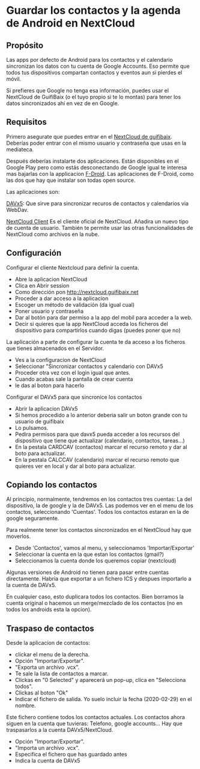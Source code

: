 # Guardar los contactos y la agenda de Android en NextCloud

## Propósito

Las apps por defecto de Android para los contactos y el calendario
sincronizan los datos con tu cuenta de Google Accounts.
Eso permite que todos tus dispositivos compartan contactos y eventos
aun si pierdes el móvil.

Si prefieres que Google no tenga esa información,
puedes usar el NextCloud de GuifiBaix (o el tuyo propio si te lo montas)
para tener los datos sincronizados ahí en vez de en Google.

## Requisitos

Primero asegurate que puedes entrar en el [NextCloud de guifibaix](https://nextcloud.guifibaix.net).
Deberías poder entrar con el mismo usuario y contraseña que usas en la mediateca.

Después deberías instalarte dos aplicaciones.
Están disponibles en el Google Play pero como estás desconectando de Google
igual te interesa mas bajarlas con la applicacion [F-Droid](https://f-droid.org/).
Las aplicaciones de F-Droid, como las dos que hay que instalar son todas open source.

Las aplicaciones son:

[DAVx5](https://www.davx5.com/):
Que sirve para sincronizar recuros de contactos y calendarios via WebDav.

[NextCloud Client](https://f-droid.org/es/packages/com.nextcloud.client/)
Es el cliente oficial de NextCloud.
Añadira un nuevo tipo de cuenta de usuario.
También te permite usar las otras funcionalidades de NextCloud como archivos en la nube.


## Configuración

Configurar el cliente Nextcloud para definir la cuenta.

- Abre la aplicacion NextCloud
- Clica en Abrir session
- Como dirección pon http://nextcloud.guifibaix.net
- Proceder a dar acceso a la aplicacion
- Escoger un método de validación (da igual cual)
- Poner usuario y contraseña
- Dar al botón para dar permiso a la app del mobil para acceder a la web.
- Decir si quieres que la app NextCloud acceda los ficheros del dispositivo para compartirlos cuando digas (puedes poner que no)

La aplicación a parte de configurar la cuenta te da acceso a los ficheros que tienes almacenados en el Servidor.

- Ves a la configuracion de NextCloud
- Seleccionar "Sincronizar contactos y calendario con DAVx5
- Proceder otra vez con el login igual que antes.
- Cuando acabas sale la pantalla de crear cuenta
- le das al boton para hacerlo


Configurar el DAVx5 para que sincronice los contactos

- Abrir la aplicacion DAVx5
- Si hemos procedido a lo anterior deberia salir un boton grande con tu usuario de guifibaix
- Lo pulsamos.
- Pedira permisos para que davx5 pueda acceder a los recursos del dispositivo que tiene que actualizar (calendario, contactos, tareas...)
- En la pestala CARDCAV (contactos) marcar el recurso remoto y dar al boto para actualizar.
- En la pestala CALCCAV (calendario) marcar el recurso remoto que quieres ver en local y dar al boto para actualizar.


## Copiando los contactos

Al principio, normalmente, tendremos en los contactos tres cuentas:
La del dispositivo, la de google y la de DAVx5.
Las podemos ver en el menu de los contactos, seleccionando 'Cuentas'.
Todos los contactos estaran en la de google seguramente.

Para realmente tener los contactos sincronizados en el NextCloud hay que moverlos.

- Desde 'Contactos', vamos al menu, y seleccionamos 'Importar/Exportar'
- Seleccionar la cuenta en la que estan los contactos (gmail?)
- Seleccionamos la cuenta donde los queremos copiar (nextcloud)

Algunas versiones de Android no tienen para pasar entre cuentas directamente.
Habria que exportar a un fichero ICS y despues importarlo a la cuenta de DAVx5.

En cualquier caso, esto duplicara todos los contactos.
Bien borramos la cuenta original o hacemos un merge/mezclado de los contactos (no en todos los androids esta la opcion).

## Traspaso de contactos

Desde la aplicacion de contactos:

- clickar el menu de la derecha.
- Opción "Importar/Exportar".
- "Exporta un archivo .vcx".
- Te sale la lista de contactos a marcar.
- Clickas en "0 Selected" y aparecerá un pop-up, clica en "Selecciona todos".
- Clickas al boton "Ok"
- Indicar el fichero de salida. Yo suelo incluir la fecha (2020-02-29) en el nombre.

Este fichero contiene todos los contactos actuales.
Los contactos ahora siguen en la cuenta que tuvieras: Telefono, google accounts...
Hay que traspasarlos a la cuenta DAVx5/NextCloud.

- Opción "Importar/Exportar".
- "Importa un archivo .vcx".
- Especifica el fichero que has guardado antes
- Indica la cuenta de DAVx5










